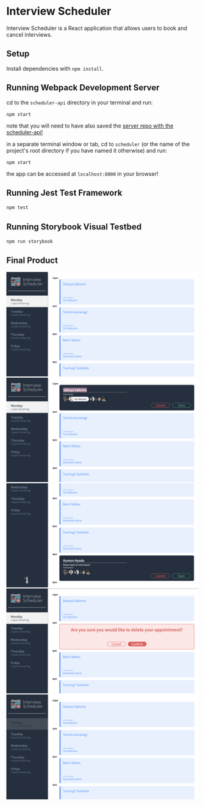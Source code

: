 # Interview Scheduler
Interview Scheduler is a React application that allows users to book and cancel interviews.

## Setup

Install dependencies with `npm install`.

## Running Webpack Development Server

cd to the `scheduler-api` directory in your terminal and run:
```
npm start
```
note that you will need to have also saved the [server repo with the scheduler-api!](https://github.com/astridcha1x/scheduler-api)

in a separate terminal window or tab, cd to `scheduler` (or the name of the project's root directory if you have named it otherwise) and run:
```
npm start
```

the app can be accessed at `localhost:8000` in your browser!

## Running Jest Test Framework

```sh
npm test
```

## Running Storybook Visual Testbed

```sh
npm run storybook
```

## Final Product

!["Index Page"](https://github.com/astridcha1x/scheduler/blob/master/docs/Index%20Page.png)
!["Editing Appointment"](https://github.com/astridcha1x/scheduler/blob/master/docs/Editing%20Appointment.png)
!["Edit Error Example"](https://github.com/astridcha1x/scheduler/blob/master/docs/Edit%20Error%20Example.png)
!["Deleting Appointment"](https://github.com/astridcha1x/scheduler/blob/master/docs/Deleting%20Appointment.png)
!["Fully Booked Day Example"](https://github.com/astridcha1x/scheduler/blob/master/docs/Fully%20Booked%20Day%20Example.png)